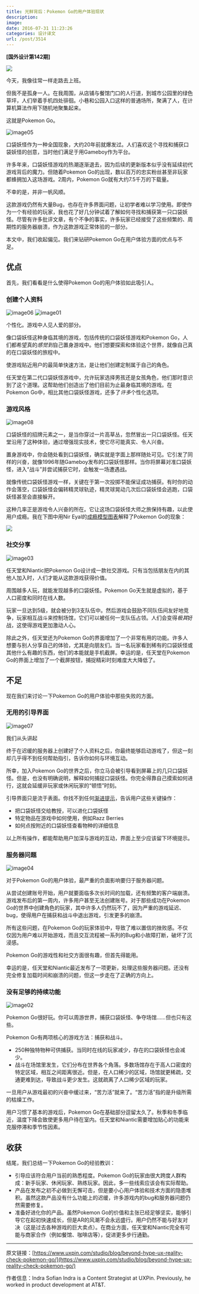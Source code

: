 ```yaml
---
title: 光鲜背后：Pokemon Go的用户体验现状
description: 
image: 
date: 2016-07-31 11:23:26
categories: 设计译文
url: /post/3514
---
```


**[国外设计第142期]**

![](https://storageapi.fleek.co/0a3a8890-e65e-47ce-93d7-0442b9209d38-bucket/blog/posts/2016-07/07-29/03242016-169.jpg)

今天，我像往常一样走路去上班。

但我不是孤身一人。在我周围，从店铺与餐馆门口的人行道，到城市公园里的绿色草坪，人们举着手机四处徘徊。小巷和公园入口这样的普通场所，聚满了人，在计算机算法作用下随机地聚集起来。

这就是Pokemon Go。

![image05](https://storageapi.fleek.co/0a3a8890-e65e-47ce-93d7-0442b9209d38-bucket/blog/posts/2016-07/07-29/image05-1.jpg)

口袋妖怪作为一种全国现象，大约20年前就爆发过。人们喜欢这个寻找和捕获口袋妖怪的创意，当时他们满足于用Gameboy作为平台。

许多年来，口袋妖怪游戏的热潮逐渐退去，因为后续的更新版本似乎没有延续初代游戏背后的魔力。但随着Pokemon Go的出现，数以百万的忠实粉丝甚至非玩家都蜂拥加入这场游戏。2周内，Pokemon Go就有大约7.5千万的下载量。

不幸的是，并非一帆风顺。

这款游戏仍然有大量Bug，也存在许多界面问题，让初学者难以学习使用。即使作为一个有经验的玩家，我也花了好几分钟试着了解如何寻找和捕获第一只口袋妖怪。尽管有许多批评文章，有个不争的事实，许多玩家已经接受了这些频繁的、周期性的服务器崩溃，作为这款游戏正常体验的一部分。

本文中，我们收起偏见。我们来钻研Pokemon Go在用户体验方面的优点与不足。

## 优点

首先，我们看看是什么使得Pokemon Go的用户体验如此吸引人。

### 创建个人资料

![image06](https://storageapi.fleek.co/0a3a8890-e65e-47ce-93d7-0442b9209d38-bucket/blog/posts/2016-07/07-29/image06-7.png)
![image01](https://storageapi.fleek.co/0a3a8890-e65e-47ce-93d7-0442b9209d38-bucket/blog/posts/2016-07/07-29/image01-9.png)

个性化。游戏中人见人爱的部分。

像口袋妖怪这种身临其境的游戏，包括传统的口袋妖怪游戏和Pokemon Go，人们都希望真的*感觉到*自己置身游戏中。他们想要探索和体验这个世界，就像自己真的在口袋妖怪的旅程中。

使游戏贴近用户的最简单快速方法，是让他们创建定制属于自己的角色。

任天堂在第二代口袋妖怪游戏中，允许玩家选择男孩还是女孩角色，他们那时意识到了这个道理。这帮助他们创造出了他们目前为止最身临其境的游戏。在Pokemon Go中，相比其他口袋妖怪游戏，还多了*许多*个性化选项。

### 游戏风格

![image08](https://storageapi.fleek.co/0a3a8890-e65e-47ce-93d7-0442b9209d38-bucket/blog/posts/2016-07/07-29/image08.jpg)

口袋妖怪的招牌元素之一，是当你穿过一片高草丛，忽然冒出一只口袋妖怪。任天堂沿用了这种体验，通过增强现实技术，使它尽可能真实、令人兴奋。

置身游戏中，你会随处看到口袋妖怪，确实就是字面上那样随处可见。它引发了同样的兴奋，就像1996年随Gameboy发布的口袋妖怪那样。当你将屏幕对准口袋妖怪，进入“战斗”并尝试捕获它时，会触发一场遭遇战。

就像传统口袋妖怪游戏一样，关键在于第一次投掷不能保证成功捕获。有时你的动作会落空，口袋妖怪会偏转精灵球轨迹，精灵球晃动几次后口袋妖怪会逃跑，口袋妖怪甚至会直接躲开。

这种几率正是游戏令人兴奋的所在。它让这场口袋妖怪大师之旅保持有趣，以此使用户成瘾。我在下图中用Nir Eyal的[成瘾模型图表](http://www.slideshare.net/nireyal/hooked-model)解释了Pokemon Go的现象：

![](https://storageapi.fleek.co/0a3a8890-e65e-47ce-93d7-0442b9209d38-bucket/blog/posts/2016-07/07-29/image00-11.png)

### 社交分享

![image03](https://storageapi.fleek.co/0a3a8890-e65e-47ce-93d7-0442b9209d38-bucket/blog/posts/2016-07/07-29/image03.jpg)

任天堂和Niantic把Pokemon Go设计成一款社交游戏。只有当包括朋友在内的其他人加入时，人们才能从这款游戏获得价值。

周围越多人玩，就能发现越多的口袋妖怪。Pokemon Go天生就是虚拟的，基于人口密度和同时在线人数。

玩家一旦达到5级，就会被分到3支队伍中。然后游戏会鼓励不同队伍间友好地竞争，玩家相互战斗来控制场馆，它们可以被任何一支队伍占领。人们会变得*极其*好战，这使得游戏更加激动人心。

除此之外，任天堂还为Pokemon Go的界面增加了一个非常有用的功能。许多人想要与别人分享自己的体验，尤其是向朋友们。当一名玩家看到稀有的口袋妖怪或其他什么有趣的东西，他们的本能就是手机截屏。幸运的是，任天堂在Pokemon Go的界面上增加了一个截屏按钮，捕捉精彩时刻难度大大降低了。

## 不足

现在我们来讨论一下Pokemon Go的用户体验中那些失败的方面。

### 无用的引导界面

![image07](https://storageapi.fleek.co/0a3a8890-e65e-47ce-93d7-0442b9209d38-bucket/blog/posts/2016-07/07-29/image07-5.png)

我们从头讲起

终于在迟缓的服务器上创建好了个人资料之后，你最终能够启动游戏了，但这一刻却几乎得不到任何帮助指引，告诉你如何与环境互动。

所幸，加入Pokemon Go的世界之后，你立马会被引导看到屏幕上的几只口袋妖怪。但是，也没有明确说明，解释如何捕捉口袋妖怪。你完全得靠自己摸索如何进行，这就会延缓非玩家或休闲玩家的“顿悟”时刻。

引导界面只是流于表面。你找不到任何[渐进提示](http://blog.pendo.io/2016/04/07/onboarding-progressive-disclosure/)，告诉用户这些关键操作：

- 把口袋妖怪交给教授，可以进化口袋妖怪
- 特定物品在游戏中如何使用，例如Razz Berries
- 如何点按附近的口袋妖怪查看物种的详细信息

以上所有操作，都能帮助用户加深与游戏的互动，界面上至少应该留下环境提示。

### 服务器问题

![image04](https://storageapi.fleek.co/0a3a8890-e65e-47ce-93d7-0442b9209d38-bucket/blog/posts/2016-07/07-29/image04-2.jpg)

对于Pokemon Go的用户体验，最严重的负面影响要归于服务器问题。

从尝试创建账号开始，用户就要面临多次长时间的加载，还有频繁的客户端崩溃。游戏发布后的第一周内，许多用户甚至无法创建账号。对于那些成功在Pokemon Go的世界中创建角色的玩家，其中许多人仍然玩不了，因为严重的游戏延迟、bug，使得用户在捕获和战斗中退出游戏，引发更多的崩溃。

所有这些问题，在Pokemon Go的玩家体验中，导致了难以置信的挫败感。不仅仅因为用户难以开始游戏，而且交互流程被一系列的Bug和小故障打断，破坏了沉浸感。

Pokemon Go的游戏性和社交方面很有趣，但首先得能用。

幸运的是，任天堂和Niantic最近发布了一项更新，处理这些服务器问题。还没有完全修复加载时间和崩溃的问题，但这一步走在了正确的方向上。

### 没有足够的持续功能

![image02](https://storageapi.fleek.co/0a3a8890-e65e-47ce-93d7-0442b9209d38-bucket/blog/posts/2016-07/07-29/image02-1.jpg)

Pokemon Go很好玩。你可以周游世界，捕获口袋妖怪、争夺场馆……但也只有这些。

Pokemon Go有两项核心的游戏方法：捕获和战斗。

- 250种独特物种可供捕获。当同时在线的玩家减少，存在的口袋妖怪也会减少。
- 战斗在场馆里发生，它们分布在世界各个角落。多数场馆存在于高人口密度的特定区域，相互之间距离很近。但是，在人口稀少的区域，场馆就更稀疏，交通更难到达，导致战斗更少发生。这就疏离了人口稀少区域的玩家。

一旦用户从游戏最初的兴奋中缓过来，“苦力活”就来了。“苦力活”指的是升级所需的枯燥工作。

用户习惯了基本的游戏后，Pokemon Go在基础部分逗留太久了。秋季和冬季临近，温度下降会致使更多用户待在室内。任天堂和Niantic需要增加贴心的功能来克服停滞和季节性因素。

## 收获

结尾，我们总结一下Pokemon Go的经验教训：

- 引导应该符合用户当前的熟悉程度。Pokemon Go的玩家由很大跨度人群构成：新手玩家、休闲玩家、熟练玩家。因此，多一些线索应该会有实际帮助。
- 产品在发布之初不必做到无懈可击，但是要小心用户体验和技术方面的隐患堆积。虽然这款产品没有什么功能上的迟缓，许多游戏内的bug和服务器问题仍然需要修复。
- 准备好进化你的产品。虽然Pokemon Go的价值和主张已经足够坚实，能够引导它在起初快速成长，但是AR的风潮不会永远盛行。用户仍然不能与好友对决（这是过去各种游戏的巨大卖点）。在商业方面，任天堂和Niantic完全有可能与商家合作（例如餐馆、咖啡店等），促进更多步行通勤。

---

原文链接：[https://www.uxpin.com/studio/blog/beyond-hype-ux-reality-check-pokemon-go/](https://www.uxpin.com/studio/blog/beyond-hype-ux-reality-check-pokemon-go/)

作者信息：Indra Sofian
Indra is a Content Strategist at UXPin. Previously, he worked in product development at AT&T.